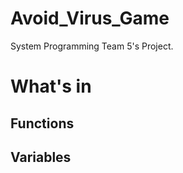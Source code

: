 # Avoid_Virus_Game

System Programming Team 5's Project.

# What's in

## Functions


## Variables 



